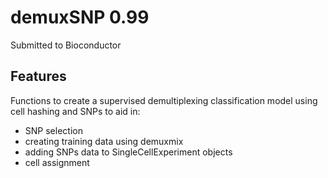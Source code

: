# demuxSNP 0.99

Submitted to Bioconductor

## Features

Functions to create a supervised demultiplexing classification model using 
  cell hashing and SNPs to aid in:  
* SNP selection
* creating training data using demuxmix
* adding SNPs data to SingleCellExperiment objects
* cell assignment


